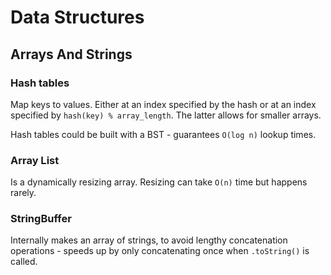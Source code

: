 # Data Structures

## Arrays And Strings

### Hash tables

Map keys to values. Either at an index specified by the hash or at an index specified by `hash(key) % array_length`. The latter allows for smaller arrays.

Hash tables could be built with a BST - guarantees `O(log n)` lookup times.

### Array List

Is a dynamically resizing array. Resizing can take `O(n)` time but happens rarely.

### StringBuffer

Internally makes an array of strings, to avoid lengthy concatenation operations - speeds up by only concatenating once when `.toString()` is called.